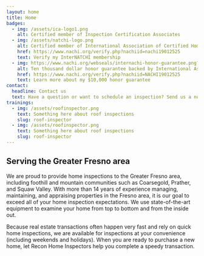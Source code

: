 ```yaml
---
layout: home
title: Home
badges:
  - img: /assets/ica-logo1.png
    alt: Certified member of Inspection Certification Associates
  - img: /assets/natchi-logo.png
    alt: Certified member of International Association of Certified Home Inspectors
    href: https://www.nachi.org/verify.php?nachiid=nachi19012525
    text: Verify my InterNATCHI membership
  - img: https://www.nachi.org/webseals/internachi-honor-guarantee.png?nachiid=NACHI19012525
    alt: Ten thousand dollar honor guarantee backed by International Association of Certified Home Inspectors
    href: https://www.nachi.org/verify.php?nachiid=NACHI19012525
    text: Learn more about my $10,000 honor guarantee
contact:
  headline: Contact us
  text: Have a question or want to schedule an inspection? Send us a note! <br />For a free quote, please include the address and square footage of the building, plus any additional structures.
trainings:
  - img: /assets/roofinspector.png
    text: Something here about roof inspections
    slug: roof-inspector
  - img: /assets/roofinspector.png
    text: Something here about roof inspections
    slug: roof-inspector
---
```

## Serving the Greater Fresno area

We are proud to provide home inspections to the Greater Fresno area, including foothill and mountain communities such as Coarsegold, Prather, and Squaw Valley. With more than 14 years of experience managing, maintaining, and appraising properties in the Fresno area, it is our goal to exceed all of your home inspection expectations. We use state-of-the-art equipment to examine your home from top to bottom and from the inside out.

Because real estate transactions often happen very fast and rely on quick home inspections, we are available for inspections at your convenience (including weekends and holidays). When you are ready to purchase a new home, let Recon Home Inspectors help you complete a speedy transaction.
